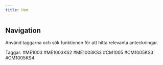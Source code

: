 ```yaml
---
title: Hem
---
```


## Navigation

Använd taggarna och sök funktionen för att hitta relevanta anteckningar.

Taggar: #ME1003 #ME1003KS2 #ME1003KS3 #CM1005 #CM1005KS3 #CM1005KS4
